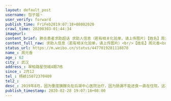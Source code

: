 ```yaml
---
layout: default_post
username: 包子姐丶
user_verify: forward
publish_time: FriFeb2819:07:18+08002020
crawl_time: 20200303-01:44:34
imageurl: 
content_brief: 肺炎患者求助超话 求助人信息（若有相关化验单，请上传图片）【姓名】周元香【年龄】62【所在城市】武汉【所在小区、社区】翠柏路星悦城4期7栋【患病时间】2月12【联系方式】杨颖 150 7237 0409【其他紧急联系人】【病情描述】 2019年8月，因为重度胰腺炎在后湖中心医院治疗，因为肠漏不能 ...全文
content_full_raw: 求助人信息（若有相关化验单，请上传图片）<br/>【姓名】周元香<br/>【年龄】62<br/>【所在城市】武汉<br/>【所在小区、社区】翠柏路星悦城4期7栋<br/>【患病时间】2月12<br/>【联系方式】杨颖15072370409<br/>【其他紧急联系人】<br/>【病情描述】2019年8月，因为重度胰腺炎在后湖中心医院治疗，因为肠漏不能进食一直在住院，这次疫情该医院被设定为定点医院，要求转院1月底转去了2医院南京路院区，结果一去就被确诊感染肺炎，又被转回了后湖中心医院，现在在重症监护室治疗，现在病毒合并细菌感染情况非常危急，骨髓抑制，现在每天都在输血小板，医院要我们找血浆，现在继续O型康复者血浆。血小板1.5万，淋巴细胞只有200，中性粒细胞百分比92%，降钙素原10，血色素7.2克。钾只有2.23。状况一天不如一天了，已经在医院住了半年多了眼看着病就要好了，结果又出来了这件事我们真的不想放弃<ahref="https://m.weibo.cn/search?containerid=231522type%3D1%26t%3D10%26q%3D%23%E8%82%BA%E7%82%8E%E6%82%A3%E8%80%85%E6%B1%82%E5%8A%A9%E8%B6%85%E8%AF%9D%23&extparam=%23%E8%82%BA%E7%82%8E%E6%82%A3%E8%80%85%E6%B1%82%E5%8A%A9%E8%B6%85%E8%AF%9D%23"data-hide=""><spanclass="surl-text">#肺炎患者求助超话#</span></a><ahref='/n/央视新闻'>@央视新闻</a><ahref='/n/头条新闻'>@头条新闻</a><ahref='/n/新浪新闻'>@新浪新闻</a><ahref='/n/澎湃新闻'>@澎湃新闻</a><ahref='/n/中国新闻网'>@中国新闻网</a><ahref='/n/中国新闻周刊'>@中国新闻周刊</a><ahref='/n/网易新闻客户端'>@网易新闻客户端</a>
status_url: https://m.weibo.cn/status/4477019281118878
name_: 周元香
age_: 62
city_: 武汉
address_: 翠柏路星悦城4期7栋
since_: 2月12
tel_: 杨颖15072370409
tel2_: 
desc_: 2019年8月，因为重度胰腺炎在后湖中心医院治疗，因为肠漏不能进食一直在住院，这次疫情该医院被设定为定点医院，要求转院1月底转去了2医院南京路院区，结果一去就被确诊感染肺炎，又被转回了后湖中心医院，现在在重症监护室治疗，现在病毒合并细菌感染情况非常危急，骨髓抑制，现在每天都在输血小板，医院要我们找血浆，现在继续O型康复者血浆。血小板1.5万，淋巴细胞只有200，中性粒细胞百分比92%，降钙素原10，血色素7.2克。钾只有2.23。状况一天不如一天了，已经在医院住了半年多了眼看着病就要好了，结果又出来了这件事我们真的不想放弃<ahref="https//m.weibo.cn/search?containerid=231522type%3D1%26t%3D10%26q%3D%23%E8%82%BA%E7%82%8E%E6%82%A3%E8%80%85%E6%B1%82%E5%8A%A9%E8%B6%85%E8%AF%9D%23&extparam=%23%E8%82%BA%E7%82%8E%E6%82%A3%E8%80%85%E6%B1%82%E5%8A%A9%E8%B6%85%E8%AF%9D%23"data-hide=""><spanclass="surl-text">#肺炎患者求助超话#</span></a><ahref='/n/央视新闻'>@央视新闻</a><ahref='/n/头条新闻'>@头条新闻</a><ahref='/n/新浪新闻'>@新浪新闻</a><ahref='/n/澎湃新闻'>@澎湃新闻</a><ahref='/n/中国新闻网'>@中国新闻网</a><ahref='/n/中国新闻周刊'>@中国新闻周刊</a><ahref='/n/网易新闻客户端'>@网易新闻客户端</a>
publish_timestamp: 2020-02-28 19:07:18+08:00
---
```

